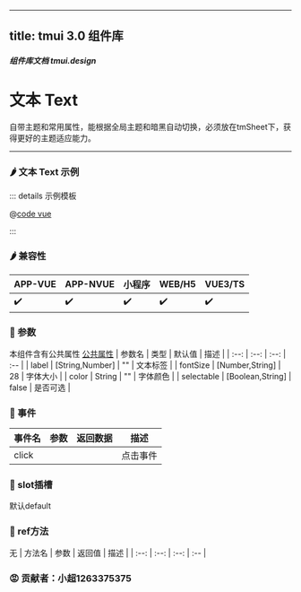 <!--
 * @Autor: 小超1263375375
 * @Date: 2022-06-18 09:58:15
 * @LastEditors: 小超1263375375
 * @LastEditTime: 2022-06-18 10:54:39
 * @FilePath: \tm-vuetify-for-vue3\tmuidocs\doc\com\Text.md
 * @Description: 
 * 
 * Copyright (c) 2022 by 小超1263375375, All Rights Reserved. 
-->
---
title: tmui 3.0 组件库
---

<dirtoc></dirtoc>

##### 组件库文档 tmui.design

# 文本 Text
自带主题和常用属性，能根据全局主题和暗黑自动切换，必须放在tmSheet下，获得更好的主题适应能力。

---

### :hot_pepper: 文本 Text 示例

<webview url="https://tmui.design/h5/#/pages/changyong/text"></webview>

::: details 示例模板

@[code vue](pages/changyong/text.nvue)

:::

### :hot_pepper: 兼容性

| APP-VUE | APP-NVUE | 小程序 | WEB/H5 | VUE3/TS |
| --- | --- | --- | --- | --- |
| :heavy_check_mark: | :heavy_check_mark: | :heavy_check_mark: | :heavy_check_mark: | :heavy_check_mark: |

### :seedling: 参数
本组件含有公共属性 [公共属性](/doc/spec/组件公共样式.md)
| 参数名 | 类型 | 默认值 | 描述 |
| :--: | :--: | :--: | :-- |
| label | [String,Number] | "" | 文本标签 |
| fontSize | [Number,String] | 28 | 字体大小 |
| color | String | "" | 字体颜色 |
| selectable | [Boolean,String] | false | 是否可选 |


### :rose: 事件
| 事件名 | 参数 | 返回数据 | 描述 |
| --- | --- | --- | --- |
| click |  |  | 点击事件 |

### :corn: slot插槽

默认default

### :green_salad: ref方法
无
| 方法名 | 参数 | 返回值 | 描述 |
| :--: | :--: | :--: | :-- |

### :rage: 贡献者：小超1263375375